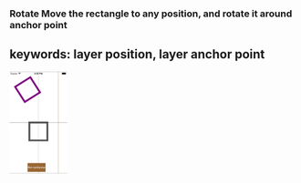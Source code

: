 ### Rotate Move the rectangle to any position, and rotate it around anchor point
## keywords:  layer position, layer anchor point
 <img src=rotatenoncenter.png width=20% height=20%>
